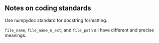## Notes on coding standards

Use numpydoc standard for docstring formatting.

`file_name`, `file_name_n_ext`, and `file_path` all have different and precise meanings.

